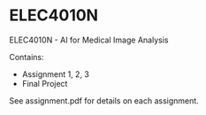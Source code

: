 # ELEC4010N
ELEC4010N - AI for Medical Image Analysis

Contains:
* Assignment 1, 2, 3
* Final Project 
  
See assignment<number>.pdf for details on each assignment.
